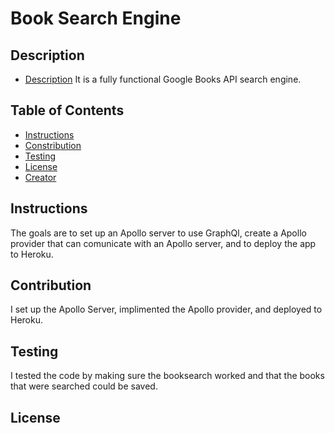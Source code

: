 # Book Search Engine
  

  ## Description
  - [Description](##Description)
  It is a fully functional Google Books API search engine. 
  ## Table of Contents
  - [Instructions](##Instructions)
  - [Constribution](##Constribution)
  - [Testing](##Testing)
  - [License](##License)
  - [Creator](##Creator)
  ## Instructions
  The goals are to set up an Apollo server to use GraphQl, create a Apollo provider that can comunicate with an Apollo server, and to deploy the app to Heroku.
  ## Contribution
  I set up the Apollo Server, implimented the Apollo provider, and deployed to Heroku.
  ## Testing
  I tested the code by making sure the booksearch worked and that the books that were searched could be saved.
  ## License